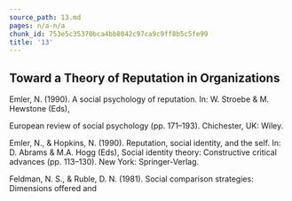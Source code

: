 ```yaml
---
source_path: 13.md
pages: n/a-n/a
chunk_id: 753e5c35370bca4bb8042c97ca9c9ff8b5c5fe99
title: '13'
---
```

## Toward a Theory of Reputation in Organizations

Emler, N. (1990). A social psychology of reputation. In: W. Stroebe & M. Hewstone (Eds),

European review of social psychology (pp. 171–193). Chichester, UK: Wiley.

Emler, N., & Hopkins, N. (1990). Reputation, social identity, and the self. In: D. Abrams & M.A. Hogg (Eds), Social identity theory: Constructive critical advances (pp. 113–130). New York: Springer-Verlag.

Feldman, N. S., & Ruble, D. N. (1981). Social comparison strategies: Dimensions offered and
